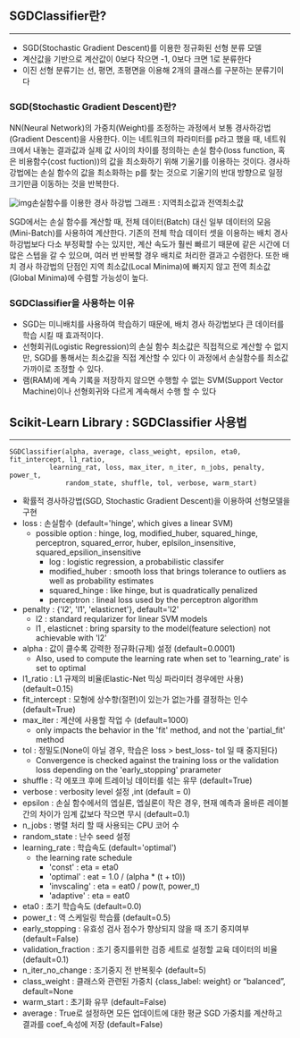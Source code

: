 ## SGDClassifier란?

------

- SGD(Stochastic Gradient Descent)를 이용한 정규화된 선형 분류 모델
- 계산값을 기반으로 계산값이 0보다 작으면 -1, 0보다 크면 1로 분류한다
- 이진 선형 분류기는 선, 평면, 초평면을 이용해 2개의 클래스를 구분하는 분류기이다

###  

### SGD(Stochastic Gradient Descent)란?

NN(Neural Network)의 가중치(Weight)를 조정하는 과정에서 보통 경사하강법(Gradient Descent)을 사용한다. 이는 네트워크의 파라미터를 p라고 했을 때, 네트워크에서 내놓는 결과값과 실제 값 사이의 차이를 정의하는 손실 함수(loss function, 혹은 비용함수(cost fuction))의 값을 최소화하기 위해 기울기를 이용하는 것이다. 경사하강법에는 손실 함수의 값을 최소화하는 p를 찾는 것으로 기울기의 반대 방향으로 일정 크기만큼 이동하는 것을 반복한다. 

![img](https://blog.kakaocdn.net/dn/eeSIEz/btrgWDVDXkv/70SbjZsXK5MSrCwi6P4EnK/img.png)손실함수를 이용한 경사 하강법 그래프 : 지역최소값과 전역최소값 

SGD에서는 손실 함수를 계산할 때, 전체 데이터(Batch) 대신 일부 데이터의 모음(Mini-Batch)를 사용하여 계산한다. 기존의 전체 학습 데이터 셋을 이용하는 배치 경사 하강법보다 다소 부정확할 수는 있지만, 계산 속도가 훨씬 빠르기 때문에 같은 시간에 더 많은 스텝을 갈 수 있으며, 여러 번 반복할 경우 배치로 처리한 결과고 수렴한다. 또한 배치 경사 하강법의 단점인 지역 최소값(Local Minima)에 빠지지 않고 전역 최소값(Global Minima)에 수렴할 가능성이 높다. 



### SGDClassifier을 사용하는 이유

- SGD는 미니배치를 사용하여 학습하기 때문에, 배치 경사 하강법보다 큰 데이터를 학습 시킬 때 효과적이다.
- 선형회귀(Logistic Regression)의 손실 함수 최소값은 직접적으로 계산할 수 없지만, SGD를 통해서는 최소값을 직접 계산할 수 있다 이 과정에서 손실함수를 최소값 가까이로 조정할 수 있다.
- 램(RAM)에 계속 기록을 저장하지 않으면 수행할 수 없는 SVM(Support Vector Machine)이나 선형회귀와 다르게 계속해서 수행 할 수 있다

##  



## Scikit-Learn Library : SGDClassifier 사용법

------

```
SGDClassifier(alpha, average, class_weight, epsilon, eta0, fit_intercept, l1_ratio, 
	      learning_rat, loss, max_iter, n_iter, n_jobs, penalty, power_t, 
              random_state, shuffle, tol, verbose, warm_start)
```

- 확률적 경사하강법(SGD, Stochastic Gradient Descent)을 이용하여 선형모델을 구현
- loss : 손실함수 (default='hinge', which gives a linear SVM)
  - possible option : hinge, log, modified_huber, squared_hinge, perceptron, squared_error, huber, eplsilon_insensitive, squared_epsilion_insensitive
    - log : logistic regression, a probabilistic classifer
    - modified_huber : smooth loss that brings tolerance to outliers as well as probability estimates
    - squared_hinge : like hinge, but is quadratically penalized
    - perceptron : lineal loss used by the perceptron algorithm
- penalty : {'l2', 'l1', 'elasticnet'}, default='l2'
  - l2 : standard reqularizer for linear SVM models
  - l1 , elasticnet : bring sparsity to the model(feature selection) not achievable with 'l2'
- alpha : 값이 클수록 강력한 정규화(규제) 설정 (default=0.0001)
  - Also, used to compute the learning rate when set to 'learning_rate' is set to optimal
- l1_ratio : L1 규제의 비율(Elastic-Net 믹싱 파라미터 경우에만 사용) (default=0.15)
- fit_intercept : 모형에 상수항(절편)이 있는가 없는가를 결정하는 인수 (default=True)
- max_iter : 계산에 사용할 작업 수 (default=1000)
  - only impacts the behavior in the 'fit' method, and not the 'partial_fit' method
- tol : 정밀도(None이 아닐 경우, 학습은 loss > best_loss- tol 일 때 중지된다)
  - Convergence is checked against the training loss or the validation loss depending on the 'early_stopping' prarameter
- shuffle : 각 에포크 후에 트레이닝 데이터를 섞는 유무 (default=True)
- verbose : verbosity level 설정 ,int (default = 0)
- epsilon : 손실 함수에서의 엡실론, 엡실론이 작은 경우, 현재 예측과 올바른 레이블 간의 차이가 임계 값보다 작으면 무시 (default=0.1)
- n_jobs : 병렬 처리 할 때 사용되는 CPU 코어 수
- random_state : 난수 seed 설정
- learning_rate : 학습속도 (default='optimal')
  - the learning rate schedule
    - 'const' : eta = eta0
    - 'optimal' : eat = 1.0 / (alpha * (t + t0))
    - 'invscaling' : eta = eat0 / pow(t, power_t)
    - 'adaptive' : eta = eat0
- eta0 : 초기 학습속도 (default=0.0)
- power_t : 역 스케일링 학습률 (default=0.5)
- early_stopping : 유효성 검사 점수가 향상되지 않을 때 조기 중지여부 (default=False)
- validation_fraction : 조기 중지를위한 검증 세트로 설정할 교육 데이터의 비율 (default=0.1)
- n_iter_no_change : 조기중지 전 반복횟수 (default=5)
- class_weight : 클래스와 관련된 가중치 {class_label: weight} or “balanced”, default=None
- warm_start : 초기화 유무 (default=False)
- average : True로 설정하면 모든 업데이트에 대한 평균 SGD 가중치를 계산하고 결과를 coef_속성에 저장 (default=False)
